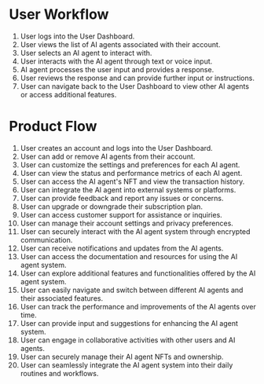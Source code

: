 # User Workflow

1. User logs into the User Dashboard.
2. User views the list of AI agents associated with their account.
3. User selects an AI agent to interact with.
4. User interacts with the AI agent through text or voice input.
5. AI agent processes the user input and provides a response.
6. User reviews the response and can provide further input or instructions.
7. User can navigate back to the User Dashboard to view other AI agents or access additional features.

# Product Flow

1. User creates an account and logs into the User Dashboard.
2. User can add or remove AI agents from their account.
3. User can customize the settings and preferences for each AI agent.
4. User can view the status and performance metrics of each AI agent.
5. User can access the AI agent's NFT and view the transaction history.
6. User can integrate the AI agent into external systems or platforms.
7. User can provide feedback and report any issues or concerns.
8. User can upgrade or downgrade their subscription plan.
9. User can access customer support for assistance or inquiries.
10. User can manage their account settings and privacy preferences.
11. User can securely interact with the AI agent system through encrypted communication.
12. User can receive notifications and updates from the AI agents.
13. User can access the documentation and resources for using the AI agent system.
14. User can explore additional features and functionalities offered by the AI agent system.
15. User can easily navigate and switch between different AI agents and their associated features.
16. User can track the performance and improvements of the AI agents over time.
17. User can provide input and suggestions for enhancing the AI agent system.
18. User can engage in collaborative activities with other users and AI agents.
19. User can securely manage their AI agent NFTs and ownership.
20. User can seamlessly integrate the AI agent system into their daily routines and workflows.